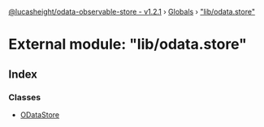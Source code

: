 [@lucasheight/odata-observable-store - v1.2.1](../README.md) › [Globals](../globals.md) › ["lib/odata.store"](_lib_odata_store_.md)

# External module: "lib/odata.store"

## Index

### Classes

* [ODataStore](../classes/_lib_odata_store_.odatastore.md)
